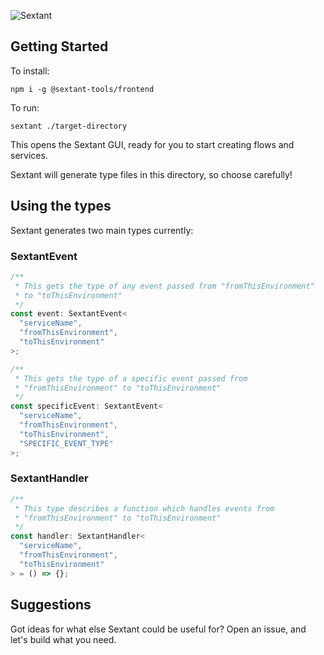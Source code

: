 ![Sextant](../../assets/sextant-demo.gif "Sextant Logo")

## Getting Started

To install:

`npm i -g @sextant-tools/frontend`

To run:

`sextant ./target-directory`

This opens the Sextant GUI, ready for you to start creating flows and services.

Sextant will generate type files in this directory, so choose carefully!

## Using the types

Sextant generates two main types currently:

### SextantEvent

```ts
/**
 * This gets the type of any event passed from "fromThisEnvironment"
 * to "toThisEnvironment"
 */
const event: SextantEvent<
  "serviceName",
  "fromThisEnvironment",
  "toThisEnvironment"
>;

/**
 * This gets the type of a specific event passed from
 * "fromThisEnvironment" to "toThisEnvironment"
 */
const specificEvent: SextantEvent<
  "serviceName",
  "fromThisEnvironment",
  "toThisEnvironment",
  "SPECIFIC_EVENT_TYPE"
>;
```

### SextantHandler

```ts
/**
 * This type describes a function which handles events from
 * "fromThisEnvironment" to "toThisEnvironment"
 */
const handler: SextantHandler<
  "serviceName",
  "fromThisEnvironment",
  "toThisEnvironment"
> = () => {};
```

## Suggestions

Got ideas for what else Sextant could be useful for? Open an issue, and let's build what you need.
